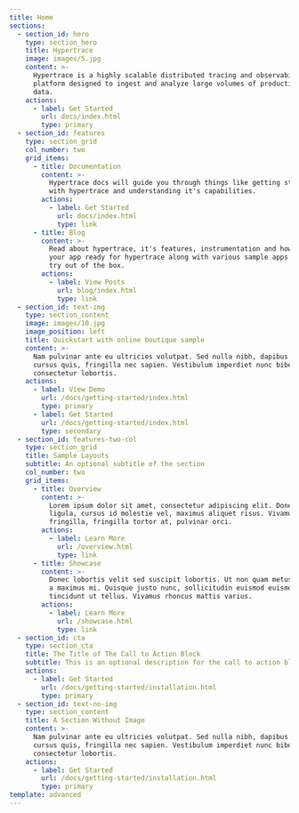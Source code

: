 ```yaml
---
title: Home
sections:
  - section_id: hero
    type: section_hero
    title: Hypertrace
    image: images/5.jpg
    content: >-
      Hypertrace is a highly scalable distributed tracing and observability
      platform designed to ingest and analyze large volumes of production trace
      data. 
    actions:
      - label: Get Started
        url: docs/index.html
        type: primary
  - section_id: features
    type: section_grid
    col_number: two
    grid_items:
      - title: Documentation
        content: >-
          Hypertrace docs will guide you through things like getting started
          with hypertrace and understanding it's capabilities. 
        actions:
          - label: Get Started
            url: docs/index.html
            type: link
      - title: Blog
        content: >-
          Read about hypertrace, it's features, instrumentation and how to get
          your app ready for hypertrace along with various sample apps you can
          try out of the box.
        actions:
          - label: View Posts
            url: blog/index.html
            type: link
  - section_id: text-img
    type: section_content
    image: images/10.jpg
    image_position: left
    title: Quickstart with online boutique sample
    content: >-
      Nam pulvinar ante eu ultricies volutpat. Sed nulla nibh, dapibus sit amet
      cursus quis, fringilla nec sapien. Vestibulum imperdiet nunc bibendum
      consectetur lobortis.
    actions:
      - label: View Demo
        url: /docs/getting-started/index.html
        type: primary
      - label: Get Started
        url: /docs/getting-started/index.html
        type: secondary
  - section_id: features-two-col
    type: section_grid
    title: Sample Layouts
    subtitle: An optional subtitle of the section
    col_number: two
    grid_items:
      - title: Overview
        content: >-
          Lorem ipsum dolor sit amet, consectetur adipiscing elit. Donec nisl
          ligula, cursus id molestie vel, maximus aliquet risus. Vivamus in nibh
          fringilla, fringilla tortor at, pulvinar orci.
        actions:
          - label: Learn More
            url: /overview.html
            type: link
      - title: Showcase
        content: >-
          Donec lobortis velit sed suscipit lobortis. Ut non quam metus. Nullam
          a maximus mi. Quisque justo nunc, sollicitudin euismod euismod at,
          tincidunt ut tellus. Vivamus rhoncus mattis varius.
        actions:
          - label: Learn More
            url: /showcase.html
            type: link
  - section_id: cta
    type: section_cta
    title: The Title of The Call to Action Block
    subtitle: This is an optional description for the call to action block.
    actions:
      - label: Get Started
        url: /docs/getting-started/installation.html
        type: primary
  - section_id: text-no-img
    type: section_content
    title: A Section Without Image
    content: >-
      Nam pulvinar ante eu ultricies volutpat. Sed nulla nibh, dapibus sit amet
      cursus quis, fringilla nec sapien. Vestibulum imperdiet nunc bibendum
      consectetur lobortis.
    actions:
      - label: Get Started
        url: /docs/getting-started/installation.html
        type: primary
template: advanced
---
```

